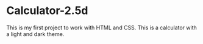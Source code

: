 # Calculator-2.5d
This is my first project to work with HTML and CSS. This is a calculator with a light and dark theme.
